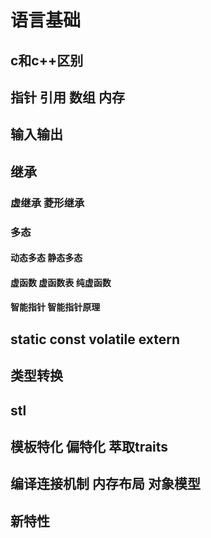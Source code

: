 # 语言基础
## c和c++区别
## 指针 引用 数组 内存
## 输入输出
## 继承
### 虚继承 菱形继承
### 多态
#### 动态多态 静态多态
#### 虚函数 虚函数表 纯虚函数
#### 智能指针 智能指针原理
## static const volatile extern
## 类型转换
## stl
## 模板特化 偏特化 萃取traits
## 编译连接机制 内存布局 对象模型
## 新特性